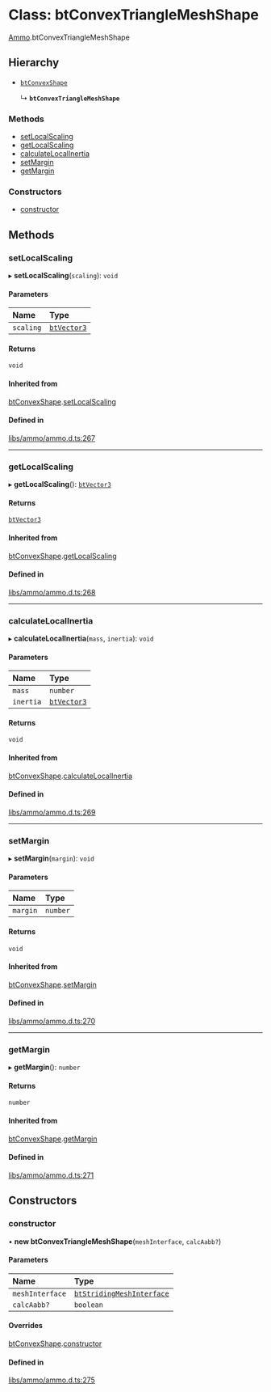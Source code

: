 # Class: btConvexTriangleMeshShape

[Ammo](../modules/Ammo.md).btConvexTriangleMeshShape

## Hierarchy

- [`btConvexShape`](Ammo.btConvexShape.md)

  ↳ **`btConvexTriangleMeshShape`**


### Methods

- [setLocalScaling](Ammo.btConvexTriangleMeshShape.md#setlocalscaling)
- [getLocalScaling](Ammo.btConvexTriangleMeshShape.md#getlocalscaling)
- [calculateLocalInertia](Ammo.btConvexTriangleMeshShape.md#calculatelocalinertia)
- [setMargin](Ammo.btConvexTriangleMeshShape.md#setmargin)
- [getMargin](Ammo.btConvexTriangleMeshShape.md#getmargin)

### Constructors

- [constructor](Ammo.btConvexTriangleMeshShape.md#constructor)

## Methods

### setLocalScaling

▸ **setLocalScaling**(`scaling`): `void`

#### Parameters

| Name | Type |
| :------ | :------ |
| `scaling` | [`btVector3`](Ammo.btVector3.md) |

#### Returns

`void`

#### Inherited from

[btConvexShape](Ammo.btConvexShape.md).[setLocalScaling](Ammo.btConvexShape.md#setlocalscaling)

#### Defined in

[libs/ammo/ammo.d.ts:267](https://github.com/Orillusion/orillusion/blob/main/src/libs/ammo/ammo.d.ts#L267)

___

### getLocalScaling

▸ **getLocalScaling**(): [`btVector3`](Ammo.btVector3.md)

#### Returns

[`btVector3`](Ammo.btVector3.md)

#### Inherited from

[btConvexShape](Ammo.btConvexShape.md).[getLocalScaling](Ammo.btConvexShape.md#getlocalscaling)

#### Defined in

[libs/ammo/ammo.d.ts:268](https://github.com/Orillusion/orillusion/blob/main/src/libs/ammo/ammo.d.ts#L268)

___

### calculateLocalInertia

▸ **calculateLocalInertia**(`mass`, `inertia`): `void`

#### Parameters

| Name | Type |
| :------ | :------ |
| `mass` | `number` |
| `inertia` | [`btVector3`](Ammo.btVector3.md) |

#### Returns

`void`

#### Inherited from

[btConvexShape](Ammo.btConvexShape.md).[calculateLocalInertia](Ammo.btConvexShape.md#calculatelocalinertia)

#### Defined in

[libs/ammo/ammo.d.ts:269](https://github.com/Orillusion/orillusion/blob/main/src/libs/ammo/ammo.d.ts#L269)

___

### setMargin

▸ **setMargin**(`margin`): `void`

#### Parameters

| Name | Type |
| :------ | :------ |
| `margin` | `number` |

#### Returns

`void`

#### Inherited from

[btConvexShape](Ammo.btConvexShape.md).[setMargin](Ammo.btConvexShape.md#setmargin)

#### Defined in

[libs/ammo/ammo.d.ts:270](https://github.com/Orillusion/orillusion/blob/main/src/libs/ammo/ammo.d.ts#L270)

___

### getMargin

▸ **getMargin**(): `number`

#### Returns

`number`

#### Inherited from

[btConvexShape](Ammo.btConvexShape.md).[getMargin](Ammo.btConvexShape.md#getmargin)

#### Defined in

[libs/ammo/ammo.d.ts:271](https://github.com/Orillusion/orillusion/blob/main/src/libs/ammo/ammo.d.ts#L271)

## Constructors

### constructor

• **new btConvexTriangleMeshShape**(`meshInterface`, `calcAabb?`)

#### Parameters

| Name | Type |
| :------ | :------ |
| `meshInterface` | [`btStridingMeshInterface`](Ammo.btStridingMeshInterface.md) |
| `calcAabb?` | `boolean` |

#### Overrides

[btConvexShape](Ammo.btConvexShape.md).[constructor](Ammo.btConvexShape.md#constructor)

#### Defined in

[libs/ammo/ammo.d.ts:275](https://github.com/Orillusion/orillusion/blob/main/src/libs/ammo/ammo.d.ts#L275)
